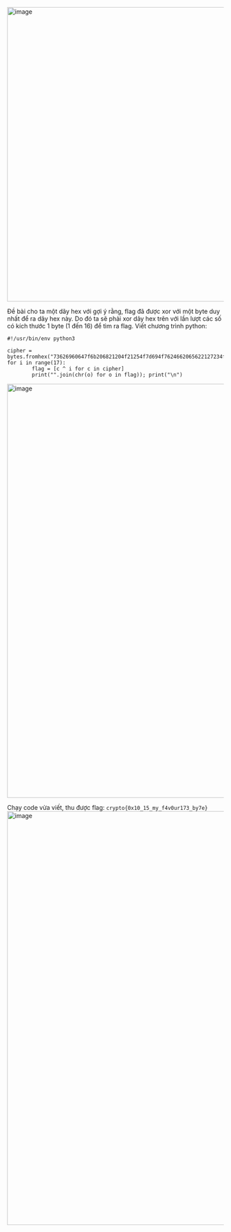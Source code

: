 <img width="683" alt="image" src="https://github.com/Vanmaxohp/EHC_Challenge_CryptoHack/assets/90485791/b01ef020-fc3d-4053-b906-6eb42b6e3092">

Đề bài cho ta một dãy hex với gợi ý rằng, flag đã được xor với một byte duy nhất để ra dãy hex này.
Do đó ta sẽ phải xor dãy hex trên với lần lượt các số có kích thước 1 byte (1 đến 16) để tìm ra flag.
Viết chương trình python:
```
#!/usr/bin/env python3

cipher = bytes.fromhex("73626960647f6b206821204f21254f7d694f7624662065622127234f726927756d")
for i in range(17):
        flag = [c ^ i for c in cipher]
        print("".join(chr(o) for o in flag)); print("\n")
```
<img width="960" alt="image" src="https://github.com/Vanmaxohp/EHC_Challenge_CryptoHack/assets/90485791/2359655b-5121-42b4-a83f-3230b0530e6c">

Chạy code vừa viết, thu được flag: `crypto{0x10_15_my_f4v0ur173_by7e}`
<img width="960" alt="image" src="https://github.com/Vanmaxohp/EHC_Challenge_CryptoHack/assets/90485791/58d6721f-8b7b-4451-a7e6-3f0a2a61ca1f">
